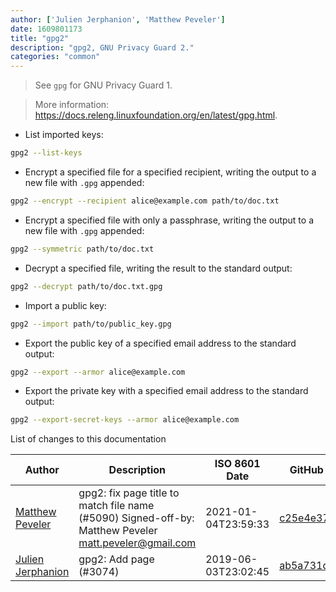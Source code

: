 ```yaml
---
author: ['Julien Jerphanion', 'Matthew Peveler']
date: 1609801173
title: "gpg2"
description: "gpg2, GNU Privacy Guard 2."
categories: "common"
---
```

> See `gpg` for GNU Privacy Guard 1.

> More information: <https://docs.releng.linuxfoundation.org/en/latest/gpg.html>.

- List imported keys:

```bash
gpg2 --list-keys
```

- Encrypt a specified file for a specified recipient, writing the output to a new file with `.gpg` appended:

```bash
gpg2 --encrypt --recipient alice@example.com path/to/doc.txt
```

- Encrypt a specified file with only a passphrase, writing the output to a new file with `.gpg` appended:

```bash
gpg2 --symmetric path/to/doc.txt
```

- Decrypt a specified file, writing the result to the standard output:

```bash
gpg2 --decrypt path/to/doc.txt.gpg
```

- Import a public key:

```bash
gpg2 --import path/to/public_key.gpg
```

- Export the public key of a specified email address to the standard output:

```bash
gpg2 --export --armor alice@example.com
```

- Export the private key with a specified email address to the standard output:

```bash
gpg2 --export-secret-keys --armor alice@example.com
```
List of changes to this documentation


Author | Description | ISO 8601 Date | GitHub link
------|-----|-----|-----
[Matthew Peveler](mailto:matt.peveler@gmail.com) | gpg2: fix page title to match file name (#5090) Signed-off-by: Matthew Peveler <matt.peveler@gmail.com> | 2021-01-04T23:59:33 | [c25e4e378e4b](https://github.com/tldr-pages/tldr/commit/c25e4e378e4b0088ee541714e008e79d6e36a735)
[Julien Jerphanion](mailto:git@jjerphan.xyz) | gpg2: Add page (#3074) | 2019-06-03T23:02:45 | [ab5a731d2c8f](https://github.com/tldr-pages/tldr/commit/ab5a731d2c8f2f56cc6017b418969b8d78c21fed)

